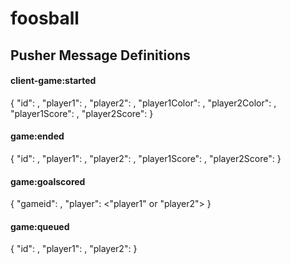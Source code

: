 # foosball

<h2>Pusher Message Definitions</h2>

<h4>client-game:started</h4>
      {
        "id": <int>,
        "player1": <player identifier of some sort>,
        "player2": <player identifier of some sort>,
        "player1Color": <hex color no x (eg FF88A3)>,
        "player2Color": <hex color no x (eg 097912)>,
        "player1Score": <int>,
        "player2Score": <int>
      }
  
<h4>game:ended</h4>
    {
        "id": <int>,
        "player1": <player identifier of some sort>,
        "player2": <player identifier of some sort>,
        "player1Score": <int>,
        "player2Score": <int>
    }
  
<h4>game:goalscored</h4>
    {
        "gameid": <id of game>,
        "player": <"player1" or "player2">
    }

<h4>game:queued</h4>
    {
        "id": <int>,
        "player1": <player identifier>,
        "player2": <player identifier>
    }
